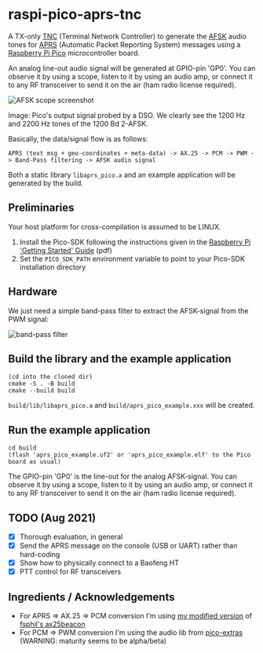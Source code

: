 # raspi-pico-aprs-tnc
A TX-only [TNC](https://en.wikipedia.org/wiki/Terminal_node_controller) (Terminal Network Controller) to generate the [AFSK](https://en.wikipedia.org/wiki/Frequency-shift_keying#Audio_FSK) audio tones for [APRS](https://en.wikipedia.org/wiki/Automatic_Packet_Reporting_System) (Automatic Packet Reporting System) messages using a [Raspberry Pi Pico](https://en.wikipedia.org/wiki/Raspberry_Pi) microcontroller board.

An analog line-out audio signal will be generated at GPIO-pin 'GP0'. You can observe it by using a scope, listen to it by using an audio amp, or connect it to any RF transceiver to send it on the air (ham radio license required).

![AFSK scope screenshot](https://github.com/eleccoder/raspi-pico-aprs-tnc/blob/main/doc/img/afsk_scope.png)

Image: Pico's output signal probed by a DSO. We clearly see the 1200 Hz and 2200 Hz tones of the 1200 Bd 2-AFSK.

Basically, the data/signal flow is as follows:

```
APRS (text msg + geo-coordinates + meta-data) -> AX.25 -> PCM -> PWM -> Band-Pass filtering -> AFSK audio signal
```

Both a static library `libaprs_pico.a` and an example application will be generated by the build.


## Preliminaries

Your host platform for cross-compilation is assumed to be LINUX.

1. Install the Pico-SDK following the instructions given in the [Raspberry Pi 'Getting Started' Guide](https://datasheets.raspberrypi.org/pico/getting-started-with-pico.pdf) (pdf)
1. Set the `PICO_SDK_PATH` environment variable to point to your Pico-SDK installation directory

## Hardware

We just need a simple band-pass filter to extract the AFSK-signal from the PWM signal:

![band-pass filter](https://github.com/eleccoder/raspi-pico-aprs-tnc/blob/main/doc/img/band_pass_filter.png)

## Build the library and the example application

```
(cd into the cloned dir)
cmake -S . -B build
cmake --build build
```

`build/lib/libaprs_pico.a` and `build/aprs_pico_example.xxx` will be created.

## Run the example application

```
cd build
(flash 'aprs_pico_example.uf2' or 'aprs_pico_example.elf' to the Pico board as usual)
```

The GPIO-pin 'GP0' is the line-out for the analog AFSK-signal. You can observe it by using a scope, listen to it by using an audio amp, or connect it to any RF transceiver to send it on the air (ham radio license required).

## TODO (Aug 2021)

- [x] Thorough evaluation, in general
- [x] Send the APRS message on the console (USB or UART) rather than hard-coding
- [x] Show how to physically connect to a Baofeng HT
- [x] PTT control for RF transceivers

## Ingredients / Acknowledgements

- For APRS => AX.25 => PCM conversion I'm using [my modified version](https://github.com/eleccoder/ax25-aprs-lib) of [fsphil's ax25beacon](https://github.com/fsphil/ax25beacon)
- For PCM => PWM conversion I'm using the audio lib from [pico-extras](https://github.com/raspberrypi/pico-extras) (WARNING: maturity seems to be alpha/beta)